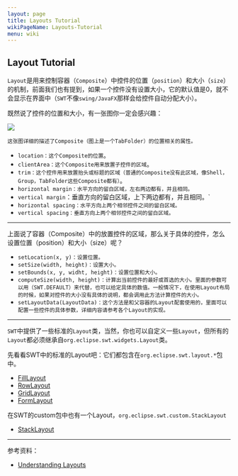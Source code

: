 ```yaml
---
layout: page
title: Layouts Tutorial
wikiPageName: Layouts-Tutorial
menu: wiki
---
```


## Layout Tutorial

`Layout`是用来控制容器（`Composite`）中控件的位置（`position`）和大小（`size`）的机制，前面我们也有提到，如果一个控件没有设置大小，它的默认值是0，就不会显示在界面中（`SWT`不像`swing/JavaFX`那样会给控件自动分配大小）。

既然说了控件的位置和大小，有一张图你一定会感兴趣：

![]({{site.baseurl}}/eclipse.tutorial/wiki/images/GeneralTerms.jpg)

`这张图详细的描述了Composite（图上是一个TabFolder）的位置相关的属性。`
  * `location：这个Composite的位置`。
  * `clientArea：这个Composite用来放置子控件的区域`。
  * `trim：这个控件用来放置抬头或标题的区域（普通的Composite没有此区域，像Shell，Group，TabFolder这些Composite都有）`。
  * `horizontal margin：水平方向的留白区域，左右两边都有，并且相同。`
  * `vertical margin`：垂直方向的留白区域，上下两边都有，并且相同。`
  * `horizontal spacing：水平方向上两个相邻控件之间的留白区域。`
  * `vertical spacing：垂直方向上两个相邻控件之间的留白区域。`

***
上面说了容器（Composite）中的放置控件的区域，那么关于具体的控件，怎么设置位置（position）和大小（size）呢？

  * `setLocation(x, y)：设置位置。`
  * `setSize(width, height)：设置大小。`
  * `setBounds(x, y, widht, height)：设置位置和大小。`
  * `computeSize(width, height)：计算出当前控件的最好或首选的大小。里面的参数可以用（SWT.DEFAULT）来代替，也可以给定具体的数值。一般情况下，在使用Layout布局的时候，如果对控件的大小没有具体的说明，都会调用此方法计算控件的大小。`
  * `setLayoutData(LayoutData)：这个方法是和父容器的Layout配套使用的，里面可以配置一些控件的具体参数，详细内容请参考各个Layout的实现。`

***
`SWT`中提供了一些标准的`Layout`类，当然，你也可以自定义一些`Layout`，但所有的`Layout`都必须继承自`org.eclipse.swt.widgets.Layout`类。

先看看SWT中的标准的Layout吧：它们都包含在`org.eclipse.swt.layout.*`包中。

  * [FillLayout]({{site.baseurl}}/eclipse.tutorial/wiki/FillLayout-Tutorial.html)
  * [RowLayout]({{site.baseurl}}/eclipse.tutorial/wiki/RowLayout-Tutorial.html)
  * [GridLayout]({{site.baseurl}}/eclipse.tutorial/wiki/GridLayout-Tutorial.html)
  * [FormLayout]({{site.baseurl}}/eclipse.tutorial/wiki/FormLayout-Tutorial.html)

在SWT的custom包中也有一个Layout，`org.eclipse.swt.custom.StackLayout`

  * [StackLayout]({{site.baseurl}}/eclipse.tutorial/wiki/StakLayout-Tutorial.html)

***
参考资料：

* [Understanding Layouts](http://www.eclipse.org/articles/article.php?file=Article-Understanding-Layouts/index.html)
